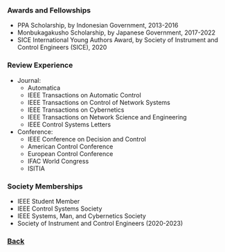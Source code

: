 ### Awards and Fellowships
- PPA Scholarship, by Indonesian Government, 2013-2016
- Monbukagakusho Scholarship, by Japanese Government, 2017-2022
- SICE International Young Authors Award, by Society of Instrument and Control Engineers (SICE), 2020

### Review Experience

- Journal: 
  - Automatica
  - IEEE Transactions on Automatic Control 
  - IEEE Transactions on Control of Network Systems
  - IEEE Transactions on Cybernetics
  - IEEE Transactions on Network Science and Engineering 
  - IEEE Control Systems Letters
- Conference: 
  - IEEE Conference on Decision and Control 
  - American Control Conference 
  - European Control Conference 
  - IFAC World Congress
  - ISITIA

### Society Memberships

- IEEE Student Member
- IEEE Control Systems Society
- IEEE Systems, Man, and Cybernetics Society 
- Society of Instrument and Control Engineers (2020-2023)

### [Back](yurideka.github.io)
